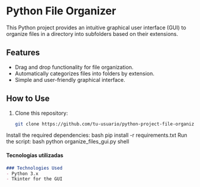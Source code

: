 # Python File Organizer

This Python project provides an intuitive graphical user interface (GUI) to organize files in a directory into subfolders based on their extensions.

## Features
- Drag and drop functionality for file organization.
- Automatically categorizes files into folders by extension.
- Simple and user-friendly graphical interface.

## How to Use
1. Clone this repository:
   ```bash
   git clone https://github.com/tu-usuario/python-project-file-organizer.git
Install the required dependencies:
bash
pip install -r requirements.txt
Run the script:
bash
python organize_files_gui.py
shell

#### Tecnologías utilizadas
```markdown
### Technologies Used
- Python 3.x
- Tkinter for the GUI

